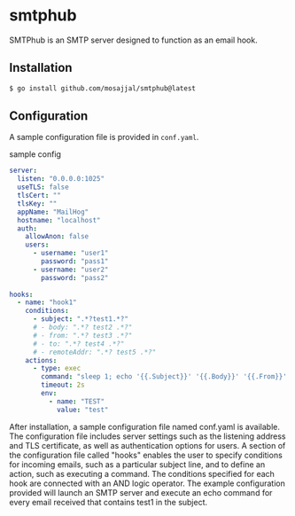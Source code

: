 # smtphub

SMTPhub is an SMTP server designed to function as an email hook.

## Installation

```bash
$ go install github.com/mosajjal/smtphub@latest 
```

## Configuration

A sample configuration file is provided in `conf.yaml`.

sample config

```yaml
server:
  listen: "0.0.0.0:1025"
  useTLS: false
  tlsCert: ""
  tlsKey: ""
  appName: "MailHog"
  hostname: "localhost"
  auth:
    allowAnon: false
    users:
      - username: "user1"
        password: "pass1"
      - username: "user2"
        password: "pass2"
   
hooks:
  - name: "hook1"
    conditions:
      - subject: ".*?test1.*?"
      # - body: ".*? test2 .*?"
      # - from: ".*? test3 .*?"
      # - to: ".*? test4 .*?"
      # - remoteAddr: ".*? test5 .*?"
    actions:
      - type: exec
        command: "sleep 1; echo '{{.Subject}}' '{{.Body}}' '{{.From}}' '{{.To}}' '{{.RemoteAddr}}'"
        timeout: 2s
        env:
          - name: "TEST"
            value: "test"
```

After installation, a sample configuration file named conf.yaml is available. The configuration file includes server settings such as the listening address and TLS certificate, as well as authentication options for users.
A section of the configuration file called "hooks" enables the user to specify conditions for incoming emails, such as a particular subject line, and to define an action, such as executing a command.
The conditions specified for each hook are connected with an AND logic operator. The example configuration provided will launch an SMTP server and execute an echo command for every email received that contains test1 in the subject.

